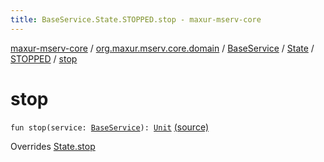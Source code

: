 ```yaml
---
title: BaseService.State.STOPPED.stop - maxur-mserv-core
---
```


[maxur-mserv-core](../../../../index.html) / [org.maxur.mserv.core.domain](../../../index.html) / [BaseService](../../index.html) / [State](../index.html) / [STOPPED](index.html) / [stop](.)

# stop

`fun stop(service: `[`BaseService`](../../index.html)`): `[`Unit`](https://kotlinlang.org/api/latest/jvm/stdlib/kotlin/-unit/index.html) [(source)](https://github.com/myunusov/maxur-mserv/tree/master/maxur-mserv-core/src/main/kotlin/org/maxur/mserv/core/domain/BaseService.kt#L75)

Overrides [State.stop](../stop.html)

